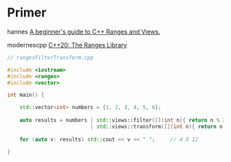 # Primer



hannes [A beginner's guide to C++ Ranges and Views.](https://hannes.hauswedell.net/post/2019/11/30/range_intro/)

modernescpp [C++20: The Ranges Library](https://www.modernescpp.com/index.php/c-20-the-ranges-library)

```C++
// rangesFilterTransform.cpp

#include <iostream>
#include <ranges>
#include <vector>

int main() {

    std::vector<int> numbers = {1, 2, 3, 4, 5, 6};
  
    auto results = numbers | std::views::filter([](int n){ return n % 2 == 0; })
                           | std::views::transform([](int n){ return n * 2; });
                           
    for (auto v: results) std::cout << v << " ";     // 4 8 12

}
```

